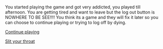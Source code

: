 You started playing the game and got very addicted, you played till afternoon. You are getting tired and want to leave but the log out button is NOWHERE TO BE SEE!!!!
You think its a game and they will fix it later so you can choose to continue playing or trying to log off by dying.


[Continue playing](die-sao2.md)

[Slit your throat](die-sao.md)
